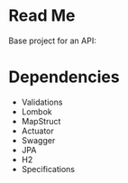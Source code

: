 # Read Me 
Base project for an API:

# Dependencies

* Validations
* Lombok
* MapStruct
* Actuator
* Swagger
* JPA
* H2
* Specifications